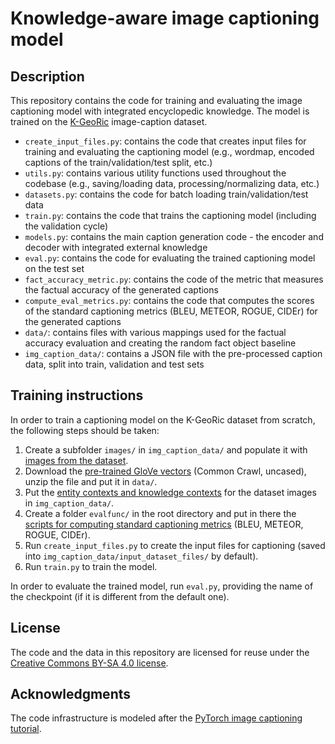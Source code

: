 # Knowledge-aware image captioning model

## Description

This repository contains the code for training and evaluating the image captioning model with integrated encyclopedic knowledge. 
The model is trained on the [K-GeoRic](https://drive.google.com/drive/folders/1vPAfD0KIHJQvURJ9E1J538x6_BaBXQWD) image-caption dataset.

- `create_input_files.py`: contains the code that creates input files for training and evaluating the captioning model (e.g., wordmap, encoded captions of the train/validation/test split, etc.)
- `utils.py`: contains various utility functions used throughout the codebase (e.g., saving/loading data, processing/normalizing data, etc.)
- `datasets.py`: contains the code for batch loading train/validation/test data 
- `train.py`: contains the code that trains the captioning model (including the validation cycle)
- `models.py`: contains the main caption generation code - the encoder and decoder with integrated external knowledge 
- `eval.py`: contains the code for evaluating the trained captioning model on the test set
- `fact_accuracy_metric.py`: contains the code of the metric that measures the factual accuracy of the generated captions
- `compute_eval_metrics.py`: contains the code that computes the scores of the standard captioning metrics (BLEU, METEOR, ROGUE, CIDEr) for the generated captions
- `data/`: contains files with various mappings used for the factual accuracy evaluation and creating the random fact object baseline
- `img_caption_data/`: contains a JSON file with the pre-processed caption data, split into train, validation and test sets

## Training instructions

In order to train a captioning model on the K-GeoRic dataset from scratch, the following steps should be taken:
1) Create a subfolder `images/` in `img_caption_data/` and populate it with [images from the dataset](https://drive.google.com/file/d/17pVNudnd_90SSPZLfaCG2uczDvMXRJRW/view?usp=share_link). 
2) Download the [pre-trained GloVe vectors](https://nlp.stanford.edu/projects/glove/) (Common Crawl, uncased), unzip the file and put it in `data/`.
3) Put the [entity contexts and knowledge contexts](https://drive.google.com/drive/folders/1ZiCI6OfuUoPy7crkJu8fvPjqdSWveBZt) for the dataset images in `img_caption_data/`.
4) Create a folder `evalfunc/` in the root directory and put in there the [scripts for computing standard captioning metrics](https://github.com/tylin/coco-caption) (BLEU, METEOR, ROGUE, CIDEr).
5) Run `create_input_files.py` to create the input files for captioning (saved into `img_caption_data/input_dataset_files/` by default).
6) Run `train.py` to train the model.

In order to evaluate the trained model, run `eval.py`, providing the name of the checkpoint (if it is different from the default one).

## License

The code and the data in this repository are licensed for reuse under the [Creative Commons BY-SA 4.0 license](https://creativecommons.org/licenses/by-sa/4.0/).

## Acknowledgments

The code infrastructure is modeled after the [PyTorch image captioning tutorial](https://github.com/sgrvinod/a-PyTorch-Tutorial-to-Image-Captioning).

